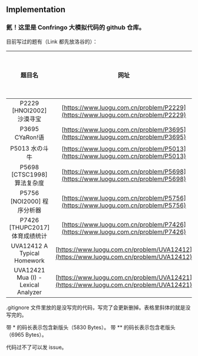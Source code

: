 
## Implementation

### 氦！这里是 Confringo 大模拟代码的 github 仓库。

目前写过的题有（Link 都先放洛谷的）：

|题目名|网址|码长/Bytes|可读性自评|
|:---:|:-:|:--:|:--:|
|P2229 [HNOI2002] 沙漠寻宝|[https://www.luogu.com.cn/problem/P2229](https://www.luogu.com.cn/problem/P2229)|4819|4/5|
|P3695 CYaRon!语|[https://www.luogu.com.cn/problem/P3695](https://www.luogu.com.cn/problem/P3695)|7223|3/5|
|P5013 水の斗牛|[https://www.luogu.com.cn/problem/P5013](https://www.luogu.com.cn/problem/P5013)|11511\*\*|3/5|
|P5698 [CTSC1998] 算法复杂度|[https://www.luogu.com.cn/problem/P5698](https://www.luogu.com.cn/problem/P5698)|10807\*|3/5|
|P5756 [NOI2000] 程序分析器|[https://www.luogu.com.cn/problem/P5756](https://www.luogu.com.cn/problem/P5756)|2518|4/5|
|P7426 [THUPC2017] 体育成绩统计|[https://www.luogu.com.cn/problem/P7426](https://www.luogu.com.cn/problem/P7426)|11573\*\*|2/5|
|UVA12412 A Typical Homework|[https://www.luogu.com.cn/problem/UVA12412](https://www.luogu.com.cn/problem/UVA12412)|11268\*|2/5|
|UVA12421 Mua (I) - Lexical Analyzer|[https://www.luogu.com.cn/problem/UVA12421](https://www.luogu.com.cn/problem/UVA12421)|3434|3/5|

.gitignore 文件里放的是没写完的代码，写完了会更新删掉。表格里斜体的就是没写完的。

带 \* 的码长表示包含新版头（5830 Bytes）。
带 \*\* 的码长表示包含老版头（6965 Bytes）。

代码过不了可以发 issue。